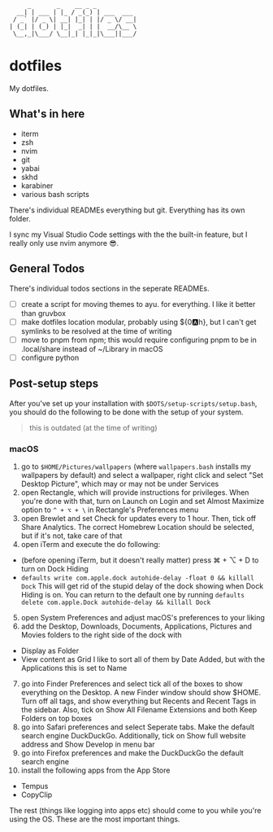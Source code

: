 ```text
     _       _    __ _ _
  __| | ___ | |_ / _(_) | ___  ___
 / _` |/ _ \| __| |_| | |/ _ \/ __|
| (_| | (_) | |_|  _| | |  __/\__ \
 \__,_|\___/ \__|_| |_|_|\___||___/
```

# dotfiles

My dotfiles.

## What's in here

- iterm
- zsh
- nvim
- git
- yabai
- skhd
- karabiner
- various bash scripts

There's individual READMEs everything but git. Everything has its own folder.

I sync my Visual Studio Code settings with the the built-in feature, but I really only use nvim anymore 😎.

## General Todos

There's individual todos sections in the seperate READMEs.

- [ ] create a script for moving themes to ayu. for everything. I like it better than gruvbox
- [ ] make dotfiles location modular, probably using ${0:a:h}, but I can't get symlinks to be resolved at the time of writing
- [ ] move to pnpm from npm; this would require configuring pnpm to be in .local/share instead of ~/Library in macOS
- [ ] configure python

## Post-setup steps

After you've set up your installation with `$DOTS/setup-scripts/setup.bash`, you should do the following to be done with the setup of your system.

> this is outdated (at the time of writing)

### macOS

1. go to `$HOME/Pictures/wallpapers` (where `wallpapers.bash` installs my wallpapers by default) and select a wallpaper, right click and select "Set Desktop Picture", which may or may not be under Services
2. open Rectangle, which will provide instructions for privileges. When you're done with that, turn on Launch on Login and set Almost Maximize option to `^ + ⌥ + \` in Rectangle's Preferences menu
3. open Brewlet and set Check for updates every to 1 hour. Then, tick off Share Analytics. The correct Homebrew Location should be selected, but if it's not, take care of that
4. open iTerm and execute the do following:
  - (before opening iTerm, but it doesn't really matter) press ⌘ + ⌥ + D to turn on Dock Hiding
  - `defaults write com.apple.dock autohide-delay -float 0 && killall Dock`
    This will get rid of the stupid delay of the dock showing when Dock Hiding is on. You can return to the default one by running
    `defaults delete com.apple.Dock autohide-delay && killall Dock`
5. open System Preferences and adjust macOS's preferences to your liking
6. add the Desktop, Downloads, Documents, Applications, Pictures and Movies folders to the right side of the dock with
  - Display as Folder
  - View content as Grid
  I like to sort all of them by Date Added, but with the Applications this is set to Name
7. go into Finder Preferences and select tick all of the boxes to show everything on the Desktop. A new Finder window should show $HOME. Turn off all tags, and show everything but Recents and Recent Tags in the sidebar. Also, tick on Show All Filename Extensions and both Keep Folders on top boxes
8. go into Safari preferences and select Seperate tabs. Make the default search engine DuckDuckGo. Additionally, tick on Show full website address and Show Develop in menu bar
9. go into Firefox preferences and make the DuckDuckGo the default search engine
10. install the following apps from the App Store
  - Tempus
  - CopyClip

The rest (things like logging into apps etc) should come to you while you're using the OS. These are the most important things.
